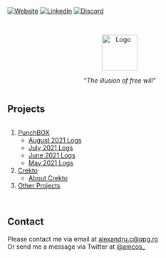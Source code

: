 [![Website][website-shield]][website-url]
[![LinkedIn][linkedin-shield]][linkedin-url]
[![Discord][discord-shield]][discord-url]


<br />
<p align="center">
  <a href="https://pigu.ro/">
    <img src="https://pigu.ro/web_img/VER_01.png" alt="Logo" width="80" height="80">
  </a>

  <p align="center">
    <i>"The illusion of free will"</i>
  </p>
</p>



<!-- TABLE OF CONTENTS -->
  <summary><h2 style="display: inline-block">Projects</h2></summary>
  <ol>
    <li>
      <a href="https://github.com/porcul/PunchBOX">PunchBOX</a>
      <ul>
        <li><a href="https://github.com/porcul/PunchBOX/tree/main/August%202021%20Logs">August 2021 Logs</a></li>
        <li><a href="https://github.com/porcul/PunchBOX/tree/main/July%202021%20Logs">July 2021 Logs</a></li>
        <li><a href="https://github.com/porcul/PunchBOX/tree/main/June%202021%20Logs">June 2021 Logs</a></li>
        <li><a href="https://github.com/porcul/PunchBOX/tree/main/May%202021%20Logs">May 2021 Logs</a></li>
      </ul>
    </li>
    <li>
      <a href="https://github.com/porcul/crekto">Crekto</a>
      <ul>
        <li><a href="#">About Crekto</a></li>
      </ul>
    </li>
    <li><a href="#">Other Projects</a></li>
  </ol>
<br>

<!-- CONTACT -->
## Contact
Please contact me via email at alexandru.c@qpg.ro <br>
Or send me a message via Twitter at [@amcos_](https://twitter.com/amcos_)


<!-- MARKDOWN LINKS & IMAGES -->
<!-- https://www.markdownguide.org/basic-syntax/#reference-style-links -->
[linkedin-shield]: https://img.shields.io/badge/-LinkedIn-black.svg?style=for-the-badge&logo=linkedin&colorB=555
[linkedin-url]: https://linkedin.com/in/coserea-alexandru
[discord-shield]: https://img.shields.io/discord/287260416416022529?label=DISCORD&style=for-the-badge
[discord-url]: https://discord.com/invite/super
[website-shield]: https://img.shields.io/badge/WEBSITE-grey?style=for-the-badge
[website-url]: https://pigu.ro/
